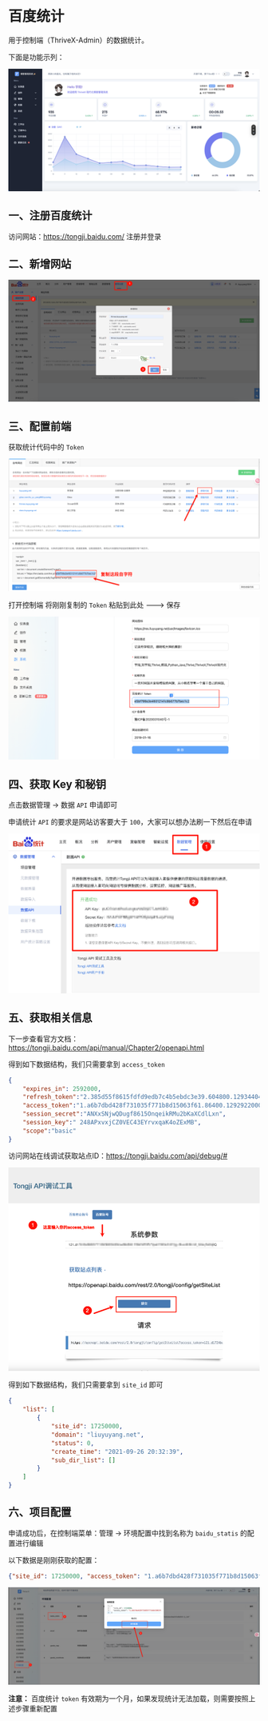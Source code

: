 # 百度统计

用于控制端（ThriveX-Admin）的数据统计。

下面是功能示列：

![PixPin_2024-12-15_16-04-48](./assets/PixPin_2024-12-15_16-04-48.png)



## 一、注册百度统计

访问网站：https://tongji.baidu.com/  注册并登录



## 二、新增网站

![image-20241215190558613](./assets/image-20241215190558613.png)



## 三、配置前端

获取统计代码中的 `Token`

![image-20250827234400314](./assets/image-20250827234400314.png)



打开控制端 将刚刚复制的 `Token` 粘贴到此处 ---> 保存

![image-20250827234630138](./assets/image-20250827234630138.png)



## 四、获取 Key 和秘钥

点击数据管理 -> 数据 `API` 申请即可

申请统计 `API` 的要求是网站访客要大于 `100`，大家可以想办法刷一下然后在申请

![image-20241215191313086](./assets/image-20241215191313086.png)



## 五、获取相关信息

下一步查看官方文档：https://tongji.baidu.com/api/manual/Chapter2/openapi.html

得到如下数据结构，我们只需要拿到 `access_token`
```json
{
    "expires_in": 2592000,
    "refresh_token":"2.385d55f8615fdfd9edb7c4b5ebdc3e39.604800.1293440400-2346678-124328",
    "access_token":"1.a6b7dbd428f731035f771b8d15063f61.86400.1292922000-2346678-124328",
    "session_secret":"ANXxSNjwQDugf8615OnqeikRMu2bKaXCdlLxn",
    "session_key":" 248APxvxjCZ0VEC43EYrvxqaK4oZExMB",
    "scope":"basic"
}
```



访问网站在线调试获取站点ID：https://tongji.baidu.com/api/debug/#

![image-20241224195245689](./assets/image-20241224195245689.png)



得到如下数据结构，我们只需要拿到 `site_id` 即可

```json
{
	"list": [
		{
			"site_id": 17250000,
			"domain": "liuyuyang.net",
			"status": 0,
			"create_time": "2021-09-26 20:32:39",
			"sub_dir_list": []
		}
	]
} 
```



## 六、项目配置

申请成功后，在控制端菜单：管理 -> 环境配置中找到名称为 `baidu_statis` 的配置进行编辑

以下数据是刚刚获取的配置：

```json
{"site_id": 17250000, "access_token": "1.a6b7dbd428f731035f771b8d15063f61.86400.1292922000-2346678-124328"}
```

![image-20250707210741686](./assets/image-20250707210741686.png)

**注意：** 百度统计 `token` 有效期为一个月，如果发现统计无法加载，则需要按照上述步骤重新配置